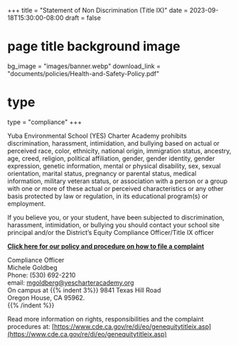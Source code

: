 +++
title = "Statement of Non Discrimination (Title IX)"
date = 2023-09-18T15:30:00-08:00
draft = false
# page title background image
bg_image = "images/banner.webp"
download_link  = "documents/policies/Health-and-Safety-Policy.pdf"
# type
type = "compliance"
+++

Yuba Environmental School (YES) Charter Academy prohibits discrimination, harassment, intimidation, and bullying based on actual or perceived race, color, ethnicity, national origin, immigration status, ancestry, age, creed, religion, political affiliation, gender, gender identity, gender expression, genetic information, mental or physical disability, sex, sexual orientation, marital status, pregnancy or parental status, medical information, military veteran status, or association with a person or a group with one or more of these actual or perceived characteristics or any other basis protected by law or regulation, in its educational program(s) or employment. 

If you believe you, or your student, have been subjected to discrimination, harassment, intimidation, or bullying you should contact your school site principal and/or the District’s Equity Compliance Officer/Title IX officer 

**[Click here for our policy and procedure on how to file a complaint](/policies/formal-complaints)**

Compliance Officer  
Michele Goldbeg  
Phone: (530) 692-2210  
email: mgoldberg@yescharteracademy.org  
On campus at
{{% indent 3%}}
9841 Texas Hill Road  
Oregon House, CA 95962.  
{{% /indent %}}

Read more information on rights, responsibilities and the complaint procedures at: [https://www.cde.ca.gov/re/di/eo/genequitytitleix.asp](https://www.cde.ca.gov/re/di/eo/genequitytitleix.asp)

<br>
<br>